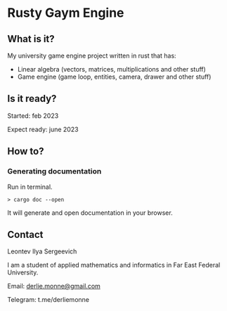 # Rusty Gaym Engine

## What is it?
My university game engine project written in rust that has:
* Linear algebra (vectors, matrices, multiplications and other stuff)
* Game engine (game loop, entities, camera, drawer and other stuff)

## Is it ready?
Started: feb 2023

Expect ready: june 2023

## How to?
### Generating documentation
Run in terminal.

`> cargo doc --open`

It will generate and open documentation in your browser.


## Contact
Leontev Ilya Sergeevich

I am a student of applied mathematics and informatics in Far East Federal University.

Email: derlie.monne@gmail.com

Telegram: t.me/derliemonne
